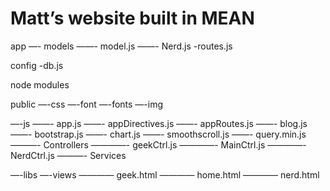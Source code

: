 # Matt’s website built in MEAN

app
—- models
——- model.js
——- Nerd.js
-routes.js

config
-db.js

node modules

public
—-css
—-font
—-fonts
—-img

—-js
——- app.js
——- appDirectives.js
——- appRoutes.js
——- blog.js
——- bootstrap.js
——- chart.js
——- smoothscroll.js
——- query.min.js
———- Controllers
————- geekCtrl.js
————- MainCtrl.js
————- NerdCtrl.js
———- Services

—-libs
—-views
———— geek.html
———— home.html
———— nerd.html